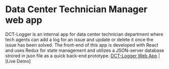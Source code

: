 # Data Center Technician Manager web app

DCT-Logger is an internal app for data center technician department where tech agents can add a log for an issue and update or delete it once the issue has been solved. The front-end of this app is developed with React and uses Redux for state management and utilizes a JSON-server database strored in json file as a quick back-end prototype. [DCT-Logger Web App](https://dct-logger.netlify.app/)       | [Live Demo]



